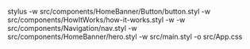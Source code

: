 stylus -w src/components/HomeBanner/Button/button.styl -w src/components/HowItWorks/how-it-works.styl -w -w src/components/Navigation/nav.styl -w src/components/HomeBanner/hero.styl -w src/main.styl -o src/App.css
